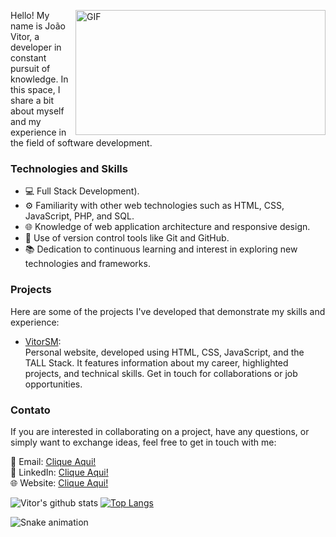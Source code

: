  <img align="right" alt="GIF" src="https://github.com/abhisheknaiidu/abhisheknaiidu/blob/master/code.gif?raw=true" 
      width="400" height="200" />

Hello! My name is João Vitor, a developer in constant pursuit of knowledge. In this space, I share a bit about myself and my experience in the field of software development.

### Technologies and Skills
- 💻 Full Stack Development).
- ⚙️ Familiarity with other web technologies such as HTML, CSS, JavaScript, PHP, and SQL.
- 🌐 Knowledge of web application architecture and responsive design.
- 🧰 Use of version control tools like Git and GitHub.
- 📚 Dedication to continuous learning and interest in exploring new technologies and frameworks.


### Projects
Here are some of the projects I've developed that demonstrate my skills and experience:

- [VitorSM](https://github.com/VitorSMaia/VitorSM): <br>
Personal website, developed using HTML, CSS, JavaScript, and the TALL Stack. It features information about my career, highlighted projects, and technical skills. Get in touch for collaborations or job opportunities.


### Contato
If you are interested in collaborating on a project, have any questions, or simply want to exchange ideas, feel free to get in touch with me:

📧 Email: [Clique Aqui!](mailto:vitor.smaia1@gmail.com)</br>
💼 LinkedIn: [Clique Aqui!](https://www.linkedin.com/in/vitorsmaia/)</br>
🌐 Website: [Clique Aqui!](https://vitormaia.dev.br)</br>


![Vitor's github stats](https://github-readme-stats.vercel.app/api?username=VitorSMaia&count_private=true&show_icons=true&theme=algolia) 
[![Top Langs](https://github-readme-stats.vercel.app/api/top-langs/?username=VitorSMaia&layout=compact)](https://github.com/anuraghazra/github-readme-stats)


![Snake animation](https://github.com/VitorSMaia/vitormaia/blob/output/github-contribution-grid-snake.svg)
